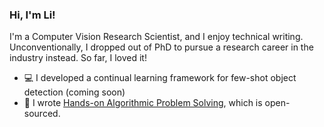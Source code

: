 ### Hi, I'm Li!
I'm a Computer Vision Research Scientist, and I enjoy technical writing. Unconventionally, I dropped out of PhD to pursue a research career in the industry instead. So far, I loved it!
* :computer: I developed a continual learning framework for few-shot object detection (coming soon)
* :memo: I wrote [Hands-on Algorithmic Problem Solving](https://github.com/liyin2015/Hands-on-Algorithmic-Problem-Solving), which is open-sourced.

<!---https://www.webfx.com/tools/emoji-cheat-sheet/*/--->


